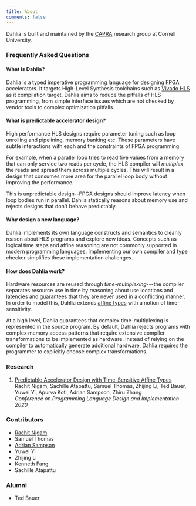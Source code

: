 ```yaml
---
title: About
comments: false
---
```


Dahlia is built and maintained by the [CAPRA][] research group at Cornell University.

[capra]: https://capra.cs.cornell.edu

### Frequently Asked Questions

#### What is Dahlia?

Dahlia is a typed imperative programming language for designing FPGA accelerators.
It targets High-Level Synthesis toolchains such as [Vivado HLS][vivado-hls]
as it compilation target. Dahlia aims to reduce the pitfalls of HLS programming,
from simple interface issues which are not checked by vendor tools to complex
optimization pitfalls.

[vivado-hls]: https://www.xilinx.com/products/design-tools/vivado/integration/esl-design.html

#### What is predictable accelerator design?

High performance HLS designs require parameter tuning such as loop unrolling
and pipelining, memory banking etc. These parameters have subtle interactions
with each and the constraints of FPGA programming.

For example, when a parallel loop tries to read five values from a memory that
can only service two reads per cycle, the HLS compiler will *multiplex* the
reads and spread them across multiple cycles. This will result in a design that
consumes more area for the parallel loop body without improving the performance.

This is unpredictable design--FPGA designs should improve latency when loop
bodies run in parallel. Dahlia statically reasons about memory use and rejects
designs that don't behave predictably.

#### Why design a new language?

Dahlia implements its own language constructs and semantics to cleanly reason
about HLS programs and explore new ideas. Concepts such as logical time steps
and affine reasoning are not commonly supported in modern programming languages.
Implementing our own compiler and type checker simplifies these implementation
challenges.

#### How does Dahlia work?

Hardware resources are reused through *time-multiplexing*---the compiler
separates resource use in time by reasoning about use locations and latencies
and guarantees that they are never used in a conflicting manner. In order
to model this, Dahlia extends [affine types][affine] with a notion of
time-sensitivity.

At a high level, Dahlia guarantees that complex time-multiplexing is represented
in the source program. By default, Dahlia rejects programs with complex memory
access patterns that require extensive compiler transformations to be implemented
as hardware. Instead of relying on the compiler to automatically generate
additional hardware, Dahlia requires the programmer to explicitly choose
complex transformations.

[affine]: https://en.wikipedia.org/wiki/Substructural_type_system#Affine_type_systems

### Research

1. [Predictable Accelerator Design with Time-Sensitive Affine Types][dahlia-paper]
   <br/> Rachit Nigam, Sachille Atapattu, Samuel Thomas, Zhijing Li, Ted Bauer, Yuwei Yi, Apurva Koti, Adrian Sampson, Zhiru Zhang
   <br/> *Conference on Programming Language Design and Implementation 2020*


[dahlia-paper]: https://rachitnigam.com/files/pubs/dahlia.pdf

### Contributors

- [Rachit Nigam](https://rachitnigam.com)
- Samuel Thomas
- [Adrian Sampson](http://adriansampson.net)
- Yuwei Yi
- Zhijing Li
- Kenneth Fang
- Sachille Atapattu

### Alumni

- Ted Bauer
